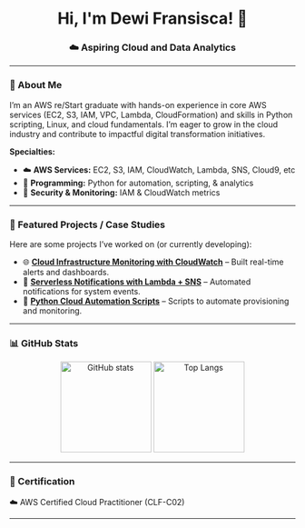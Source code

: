 <h1 align="center">Hi, I'm Dewi Fransisca! 👋 </h1>
<h3 align="center">☁️ Aspiring Cloud and Data Analytics</h3>

---

### 🚀 About Me
I’m an AWS re/Start graduate with hands-on experience in core AWS services (EC2, S3, IAM, VPC, Lambda, CloudFormation) and skills in Python scripting, Linux, and cloud fundamentals. I’m eager to grow in the cloud industry and contribute to impactful digital transformation initiatives. 

**Specialties:**
- ☁️ **AWS Services:** EC2, S3, IAM, CloudWatch, Lambda, SNS, Cloud9, etc
- 🐍 **Programming:** Python for automation, scripting, & analytics
- 🔐 **Security & Monitoring:** IAM & CloudWatch metrics  

---

### 📂 Featured Projects / Case Studies
Here are some projects I’ve worked on (or currently developing):  

- 🌐 **[Cloud Infrastructure Monitoring with CloudWatch](#)** – Built real-time alerts and dashboards.  
- 🔔 **[Serverless Notifications with Lambda + SNS](#)** – Automated notifications for system events.  
- 🐍 **[Python Cloud Automation Scripts](#)** – Scripts to automate provisioning and monitoring.  

---

### 📊 GitHub Stats
<p align="center">
  <img src="https://github-readme-stats.vercel.app/api?username=YOUR-USERNAME&show_icons=true&theme=tokyonight" alt="GitHub stats" height="160"/>
  <img src="https://github-readme-stats.vercel.app/api/top-langs/?username=YOUR-USERNAME&layout=compact&theme=tokyonight" alt="Top Langs" height="160"/>
</p>

---

### 🌟 Certification
☁️ AWS Certified Cloud Practitioner (CLF-C02)

---
